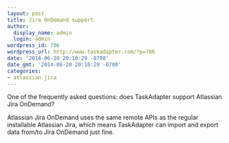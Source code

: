 ```yaml
---
layout: post
title: Jira OnDemand support
author:
  display_name: admin
  login: admin
wordpress_id: 706
wordpress_url: http://www.taskadapter.com/?p=706
date: '2014-06-20 20:10:29 -0700'
date_gmt: '2014-06-20 20:10:29 -0700'
categories:
- atlassian jira
---
```

<p>One of the frequently asked questions: does TaskAdapter support Atlassian Jira OnDemand?</p>
<p>Atlassian Jira OnDemand uses the same remote APIs as the regular installable Atlassian Jira, which means TaskAdapter can import and export data from/to Jira OnDemand just fine.</p>
